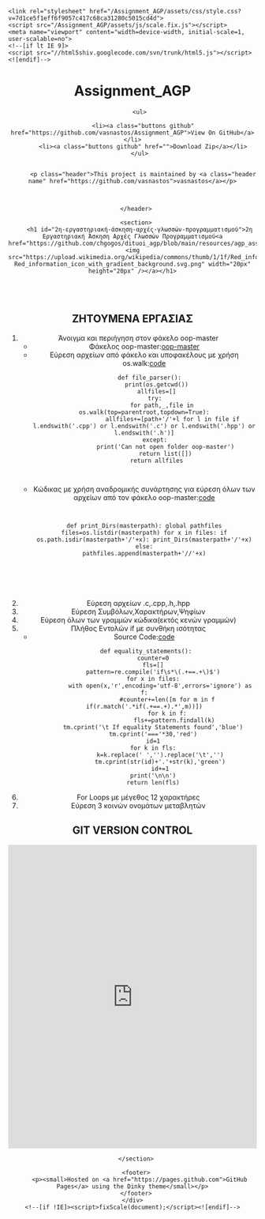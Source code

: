 
<!doctype html>
<html lang="en-US">
  <head>
    <meta charset="utf-8">
    <meta http-equiv="X-UA-Compatible" content="IE=edge">

<!-- Begin Jekyll SEO tag v2.7.1 -->
<title>2η Εργαστηριακή Άσκηση Αρχές Γλωσσών Προγραμματισμού | Assignment_AGP</title>
<meta name="generator" content="Jekyll v3.9.0" />
<meta property="og:title" content="2η Εργαστηριακή Άσκηση Αρχές Γλωσσών Προγραμματισμού" />
<meta property="og:locale" content="en_US" />
<link rel="canonical" href="https://vasnastos.github.io/Assignment_AGP/" />
<meta property="og:url" content="https://vasnastos.github.io/Assignment_AGP/" />
<meta property="og:site_name" content="Assignment_AGP" />
<meta name="twitter:card" content="summary" />
<meta property="twitter:title" content="2η Εργαστηριακή Άσκηση Αρχές Γλωσσών Προγραμματισμού" />
<script type="application/ld+json">
{"url":"https://vasnastos.github.io/Assignment_AGP/","@type":"WebSite","headline":"2η Εργαστηριακή Άσκηση Αρχές Γλωσσών Προγραμματισμού","name":"Assignment_AGP","@context":"https://schema.org"}</script>
<!-- End Jekyll SEO tag -->

    <link rel="stylesheet" href="/Assignment_AGP/assets/css/style.css?v=7d1ce5f1eff6f9057c417c68ca31280c5015cd4d">
    <script src="/Assignment_AGP/assets/js/scale.fix.js"></script>
    <meta name="viewport" content="width=device-width, initial-scale=1, user-scalable=no">
    <!--[if lt IE 9]>
    <script src="//html5shiv.googlecode.com/svn/trunk/html5.js"></script>
    <![endif]-->
  </head>
  <body>
    <div class="wrapper">
      <header>
        <h1 class="header">Assignment_AGP</h1>
        <p class="header"></p>

        <ul>
          
          <li><a class="buttons github" href="https://github.com/vasnastos/Assignment_AGP">View On GitHub</a></li>
          <li><a class="buttons github" href="">Download Zip</a></li>
        </ul>

        
          <p class="header">This project is maintained by <a class="header name" href="https://github.com/vasnastos">vasnastos</a></p>
        

        
      </header>

      <section>
        <h1 id="2η-εργαστηριακή-άσκηση-αρχές-γλωσσών-προγραμματισμού">2η Εργαστηριακή Άσκηση Αρχές Γλωσσών Προγραμματισμού<a href="https://github.com/chgogos/dituoi_agp/blob/main/resources/agp_assignment20210329.pdf"><img src="https://upload.wikimedia.org/wikipedia/commons/thumb/1/1f/Red_information_icon_with_gradient_background.svg/768px-Red_information_icon_with_gradient_background.svg.png" width="20px" height="20px" /></a></h1>
<p><br /><br /></p>
<h2 id="ζητουμενα-εργασιασ">ΖΗΤΟΥΜΕΝΑ ΕΡΓΑΣΙΑΣ</h2>
<ol>
  <li>Άνοιγμα και περιήγηση στον φάκελο oop-master
    <ul>
      <li>Φάκελος oop-master:<a href="https://github.com/chgogos/oop/archive/refs/heads/master.zip">oop-master</a></li>
      <li>Εύρεση αρχείων από φάκελο και υποφακέλους με χρήση os.walk:<a href="https://github.com/vasnastos/Assignment_AGP/blob/master/file_walk.py">code</a>
        <div class="language-plaintext highlighter-rouge"><div class="highlight"><pre class="highlight"><code>   def file_parser():
       print(os.getcwd())
       allfiles=[]
      try:
          for path,_,file in os.walk(top=parentroot,topdown=True):
                allfiles+=[path+'/'+l for l in file if l.endswith('.cpp') or l.endswith('.c') or l.endswith('.hpp') or l.endswith('.h')]
      except:
            print('Can not open folder oop-master')
            return list([])
       return allfiles
        
</code></pre></div>        </div>
      </li>
      <li>Κώδικας με χρήση αναδρομικής συνάρτησης για εύρεση όλων των αρχείων από τον φάκελο oop-master:<a href="https://github.com/vasnastos/Assignment_AGP/tree/master/File_Detector">code</a>
        <div class="language-plaintext highlighter-rouge"><div class="highlight"><pre class="highlight"><code>        
   def print_Dirs(masterpath):
      global pathfiles
      files=os.listdir(masterpath)
      for x in files:
          if os.path.isdir(masterpath+'/'+x):
              print_Dirs(masterpath+'/'+x)
          else:
              pathfiles.append(masterpath+'//'+x)
        
</code></pre></div>        </div>
        <p><br /></p>
      </li>
    </ul>
  </li>
  <li>Εύρεση αρχείων .c,.cpp,.h,.hpp<br /></li>
  <li>Εύρεση Συμβόλων,Χαρακτήρων,Ψηφίων<br /></li>
  <li>Εύρεση όλων των γραμμών κώδικα(εκτός κενών γραμμών)<br /></li>
  <li>Πλήθος Εντολών if με συνθήκη ισότητας
    <ul>
      <li>Source Code:<a href="https://github.com/vasnastos/Assignment_AGP/tree/master/4.Calculate_If_Statement">code</a>
        <div class="language-plaintext highlighter-rouge"><div class="highlight"><pre class="highlight"><code> def equality_statements():
     counter=0
     fls=[]
     pattern=re.compile('if\s*\(.+==.+\)$')
     for x in files:
         with open(x,'r',encoding='utf-8',errors='ignore') as f:
             #counter+=len([m for m in f if(r.match('.*if(.+==.+).*',m))])
             for k in f:
                 fls+=pattern.findall(k)
     tm.cprint('\t If equality Statements found','blue')
     tm.cprint('==='*30,'red')
     id=1
     for k in fls:
         k=k.replace(' ','').replace('\t','')
         tm.cprint(str(id)+'.'+str(k),'green')
         id+=1
     print('\n\n')
     return len(fls)
</code></pre></div>        </div>
      </li>
    </ul>
  </li>
  <li>For Loops με μέγεθος 12 χαρακτήρες<br /></li>
  <li>Εύρεση 3 κοινών ονομάτων μεταβλητών</li>
</ol>

<h2 id="git-version-control">GIT VERSION CONTROL</h2>
<iframe width="100%" height="615" src="https://www.youtube.com/embed/RGOj5yH7evk" title="YouTube video player" frameborder="0" allow="accelerometer; autoplay; clipboard-write; encrypted-media; gyroscope; picture-in-picture" allowfullscreen=""></iframe>

      </section>

      <footer>
        <p><small>Hosted on <a href="https://pages.github.com">GitHub Pages</a> using the Dinky theme</small></p>
      </footer>
    </div>
    <!--[if !IE]><script>fixScale(document);</script><![endif]-->
    
  </body>
</html>
